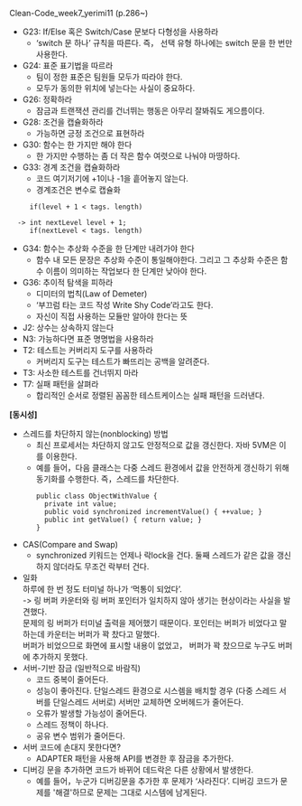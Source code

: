 Clean-Code_week7_yerimi11 (p.286~)  

- G23: If/Else 혹은 Switch/Case 문보다 다형성을 사용하라  
  - ‘switch 문 하나’ 규칙을 따른다. 즉， 선택 유형 하나에는 switch 문을 한 번만 사용한다.
- G24: 표준 표기법을 따르라  
  - 팀이 정한 표준은 팀원들 모두가 따라야 한다.  
  - 모두가 동의한 위치에 넣는다는 사실이 중요하다.  
- G26: 정확하라  
  - 잠금과 트랜잭션 관리를 건너뛰는 행동은 아무리 잘봐줘도 게으름이다.  
- G28: 조건을 캡슐화하라  
  - 가능하면 긍정 조건으로 표현하라  
- G30: 함수는 한 가지만 해야 한다  
  - 한 가지만 수행하는 좀 더 작은 함수 여렷으로 나눠야 마땅하다.  
- G33: 경계 조건을 캡슐화하라  
  - 코드 여기저기에 +1이나 -1을 흩어놓지 않는다.
  - 경계조건은 변수로 캡슐화  
```
     if(level + 1 < tags. length)

  -> int nextLevel level + 1;  
     if(nextLevel < tags. length)
```
- G34: 함수는 추상화 수준을 한 단계만 내려가야 한다  
  - 함수 내 모든 문장은 추상화 수준이 통일해야한다. 그리고 그 추상화 수준은 함수 이름이 의미하는 작업보다 한 단계만 낮아야 한다.  
- G36: 추이적 탐색을 피하라  
  - 디미터의 법칙(Law of Demeter)  
  -  ‘부끄럼 타는 코드 작성 Write Shy Code’라고도 한다.  
  -  자신이 직접 사용하는 모듈만 알아야 한다는 뜻  
- J2: 상수는 상속하지 않는다  
- N3: 가능하다면 표준 명명법을 사용하라
- T2: 테스트는 커버리지 도구를 사용하라  
  - 커버리지 도구는 테스트가 빠뜨리는 공백을 알려준다.
- T3: 사소한 테스트를 건너뛰지 마라
- T7: 실패 패턴을 살펴라  
  - 합리적인 순서로 정렬된 꼼꼼한 테스트케이스는 실패 패턴을 드러낸다.  

  
**[동시성]**  
- 스레드를 차단하지 않는(nonblocking) 방법  
  - 최신 프로세서는 차단하지 않고도 안정적으로 값을 갱신한다. 자바 5VM은 이를 이용한다.  
  - 예를 들어，다음 클래스는 다중 스레드 환경에서 값을 안전하게 갱신하기 위해 동기화를 수행한다. 즉，스레드를 차단한다.  
    ```
    public class ObjectWithValue {
      private int value;
      public void synchronized incrementValue() { ++value; }
      public int getValue() { return value; }
    }
    ```  
- CAS(Compare and Swap)  
  - synchronized 키워드는 언제나 락lock을 건다. 둘째 스레드가 같은 값을 갱신하지 않더라도 무조건 락부터 건다.  
- 일화  
  하루에 한 번 정도 터미널 하나가 ‘먹통이 되었다’.  
  -> 링 버퍼 카운터와 링 버퍼 포인터가 일치하지 않아 생기는 현상이라는 사실을 발견했다.  
    문제의 링 버퍼가 터미널 출력을 제어했기 때문이다. 포인터는 버퍼가 비었다고 말하는데 카운터는 버퍼가 꽉 찼다고 말했다.  
    버퍼가 비었으므로 화면에 표시할 내용이 없었고， 버퍼가 꽉 찼으므로 누구도 버퍼에 추가하지 못했다.  
- 서버-기반 잠금 (일반적으로 바람직)  
  - 코드 중복이 줄어든다.  
  - 성능이 좋아진다. 단일스레드 환경으로 시스렘을 배치할 경우 (다중 스레드 서버를 단일스레드 서버로) 서버만 교체하면 오버헤드가 줄어든다.  
  - 오류가 발생할 가능성이 줄어든다.  
  - 스레드 정책이 하나다.  
  - 공유 변수 범위가 줄어든다.
- 서버 코드에 손대지 못한다면?  
  - ADAPTER 패턴을 사용해 API를 변경한 후 잠금을 추가한다.  
- 디버깅 문을 추가하면 코드가 바뀌어 데드락은 다른 상황에서 발생한다.  
  - 예를 들어，누군가 디버깅문을 추가한 후 문제가 ‘사라진다’. 디버깅 코드가 문제를 '해결'하므로 문제는 그대로 시스템에 남게된다.

  

